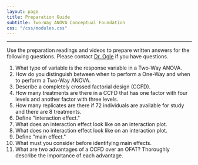 ```yaml
---
layout: page
title: Preparation Guide
subtitle: Two-Way ANOVA Conceptual Foundation
css: "/css/modules.css"
---
```


----

<div class="alert alert-warning">
Use the preparation readings and videos to prepare written answers for the following questions. Please contact <a href="mailto:dogle@northland.edu">Dr. Ogle</a> if you have questions.
</div>

1. What type of variable is the response variable in a Two-Way ANOVA.
1. How do you distinguish between when to perform a One-Way and when to perform a Two-Way ANOVA.
1. Describe a completely crossed factorial design (CCFD).
1. How many treatments are there in a CCFD that has one factor with four levels and another factor with three levels.
1. How many replicates are there if 72 individuals are available for study and there are 8 treatments.
1. Define "interaction effect."
1. What does an interaction effect look like on an interaction plot.
1. What does no interaction effect look like on an interaction plot.
1. Define "main effect."
1. What must you consider before identifying main effects.
1. What are two advantages of a CCFD over an OFAT? Thoroughly describe the importance of each advantage.

